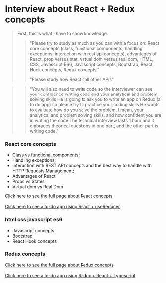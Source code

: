 # Interview about React + Redux concepts

> First, this is what I have to show knowledge.
> > "Please try to study as much as you can with a focus on: React core concepts 
(class, functional components, handling exceptions, interaction with rest api concepts), 
advantages of React, prop versus stat, virtual dom versus real dom, HTML, CSS, Javascript ES6,
 Javascript concepts, Bootstrap, React Hook concepts, Redux concepts."
> > 
> > "Please study how React call other APIs"

> > "You will also need to write code so the interviewer can see your confidence writing code and your analytical and problem solving skills
He is going to ask you to write an app on Redux (a to do app) so please try to practice your coding skills
He wants to evaluate how do you solve the problem, I mean, your analytical and problem solving skills, 
and how confident you are in writing the code 
The technical interview lasts 1 hour and it embraces theorical questions in one part, and the other part is writing code."


### React core concepts

- Class vs functional components;
- Handling exceptions;
- Interaction with REST API concepts and the best way to handle with HTTP Requests Management;
- Advantages of React
- Props vs States
- Virtual dom vs Real Dom

[Click here to see the full page about React concepts](https://github.com/bolodissenoura/todo-interview/blob/main/react-core-concepts.md)
<br/><br/>
[Click here to see a to-do app using React + useReducer](https://stackblitz.com/edit/vitejs-vite-hwitby?file=README.md)

### html css javascript es6
- Javascript concepts
- Bootstrap
- React Hook concepts

### Redux concepts
[Click here to see the full page about Redux concepts](https://github.com/bolodissenoura/todo-interview/blob/main/redux-concepts.md) 
<br/><br/>
[Click here to see a to-do app using Redux + React + Typescript](https://stackblitz.com/edit/vitejs-vite-qas5hx?file=README.md)
